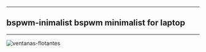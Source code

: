 ----------------------------------------------
bspwm-inimalist
bspwm minimalist for laptop
----------------------------------------------
----------------------------------------------

![ventanas-flotantes](https://user-images.githubusercontent.com/94316140/231570141-46c4ed3c-505a-4f10-a56e-f9d972a01e91.png)
